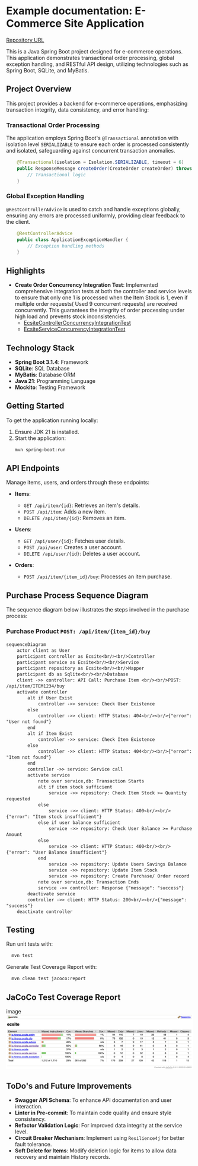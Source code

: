 # Example documentation: E-Commerce Site Application

[Repository URL](https://github.com/rohitanand7890/E-CommerceSite)

This is a Java Spring Boot project designed for e-commerce operations. This application demonstrates transactional order processing, global exception handling, and RESTful API design, utilizing technologies such as Spring Boot, SQLite, and MyBatis.

## Project Overview

This project provides a backend for e-commerce operations, emphasizing transaction integrity, data consistency, and error handling:

### Transactional Order Processing

The application employs Spring Boot's `@Transactional` annotation with isolation level `SERIALIZABLE` to ensure each order is processed consistently and isolated, safeguarding against concurrent transaction anomalies.

```java title="@Trasactional annotation for resource locking"
    @Transactional(isolation = Isolation.SERIALIZABLE, timeout = 6)
    public ResponseMessage createOrder(CreateOrder createOrder) throws InsufficientItemStockException, InsufficientUserBalanceException {
        // Transactional logic
    }
```

### Global Exception Handling

`@RestControllerAdvice` is used to catch and handle exceptions globally, ensuring any errors are processed uniformly, providing clear feedback to the client.

```java linenums="1" hl_lines="2 3"  
    @RestControllerAdvice
    public class ApplicationExceptionHandler {
        // Exception handling methods
    }
```

## Highlights

- **Create Order Concurrency Integration Test**: Implemented comprehensive integration tests at both the controller and service levels to ensure that only one 1 is processed when the Item Stock is 1, even if multiple order requests( Used 9 concurrent requests) are received concurrently. This guarantees the integrity of order processing under high load and prevents stock inconsistencies.
  - [EcsiteControllerConcurrencyIntegrationTest](./src/test/java/io/hireroo/ecsite/controller/EcsiteControllerConcurrencyIntegrationTest.java)
  - [EcsiteServiceConcurrencyIntegrationTest](./src/test/java/io/hireroo/ecsite/service/EcsiteServiceConcurrencyIntegrationTest.java)

## Technology Stack

- **Spring Boot 3.1.4**: Framework
- **SQLite**: SQL Database
- **MyBatis**: Database ORM
- **Java 21**: Programming Language
- **Mockito**: Testing Framework

## Getting Started

To get the application running locally:

1. Ensure JDK 21 is installed.
2. Start the application:
    ```bash
    mvn spring-boot:run
    ```

## API Endpoints

Manage items, users, and orders through these endpoints:

- **Items**:
    - `GET /api/item/{id}`: Retrieves an item's details.
    - `POST /api/item`: Adds a new item.
    - `DELETE /api/item/{id}`: Removes an item.

- **Users**:
    - `GET /api/user/{id}`: Fetches user details.
    - `POST /api/user`: Creates a user account.
    - `DELETE /api/user/{id}`: Deletes a user account.

- **Orders**:
    - `POST /api/item/{item_id}/buy`: Processes an item purchase.

## Purchase Process Sequence Diagram

The sequence diagram below illustrates the steps involved in the purchase process:

### Purchase Product `POST: /api/item/{item_id}/buy`

```mermaid
sequenceDiagram
    actor client as User
    participant controller as Ecsite<br/><br/>Controller
    participant service as Ecsite<br/><br/>Service
    participant repository as Ecsite<br/><br/>Mapper
    participant db as Sqlite<br/><br/>Database
    client ->> controller: API Call: Purchase Item <br/><br/>POST: /api/item/ITEM1234/buy
    activate controller 
        alt if User Exist
            controller ->> service: Check User Existence
        else 
            controller ->> client: HTTP Status: 404<br/><br/>{"error": "User not found"}
        end
        alt if Item Exist 
            controller ->> service: Check Item Existence
        else
            controller ->> client: HTTP Status: 404<br/><br/>{"error": "Item not found"}
        end
        controller ->> service: Service call
        activate service
            note over service,db: Transaction Starts
            alt if item stock sufficient
                service ->> repository: Check Item Stock >= Quantity requested
            else
                service ->> client: HTTP Status: 400<br/><br/>{"error": "Item stock insufficient"}
            else if user balance sufficient
                service ->> repository: Check User Balance >= Purchase Amount
            else
                service ->> client: HTTP Status: 400<br/><br/>{"error": "User Balance insufficient"} 
            end
                service ->> repository: Update Users Savings Balance
                service ->> repository: Update Item Stock
                service ->> repository: Create Purchase/ Order record
            note over service,db: Transaction Ends
            service ->> controller: Response {"message": "success"}
        deactivate service
        controller ->> client: HTTP Status: 200<br/><br/>{"message": "success"}
    deactivate controller
```

## Testing

Run unit tests with:

```bash
  mvn test
```
Generate Test Coverage Report with:

```bash
  mvn clean test jacoco:report
```

## JaCoCo Test Coverage Report
image
![Report](../images/jacoco-test-coverage-report.png)

## ToDo's and Future Improvements

- **Swagger API Schema**: To enhance API documentation and user interaction.
- **Linter in Pre-commit**: To maintain code quality and ensure style consistency.
- **Refactor Validation Logic**: For improved data integrity at the service level.
- **Circuit Breaker Mechanism**: Implement using `Resilience4j` for better fault tolerance.
- **Soft Delete for Items**: Modify deletion logic for items to allow data recovery and maintain History records.
